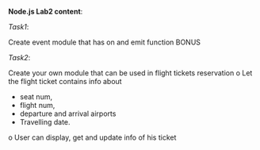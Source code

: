 **Node.js Lab2 content**:

*Task1*:

Create event module that has on and emit function BONUS 

*Task2*:

Create your own module that can be used in flight tickets reservation 
o Let the flight ticket contains info about  
+ seat num,  
+ flight num,  
+ departure and arrival airports 
+ Travelling date. 

o User can display, get and update info of his ticket 
